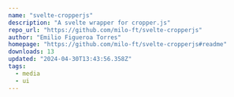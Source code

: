 ```yaml
---
name: "svelte-cropperjs"
description: "A svelte wrapper for cropper.js"
repo_url: "https://github.com/milo-ft/svelte-cropperjs"
author: "Emilio Figueroa Torres"
homepage: "https://github.com/milo-ft/svelte-cropperjs#readme"
downloads: 13
updated: "2024-04-30T13:43:56.358Z"
tags: 
  - media
  - ui
---
```


